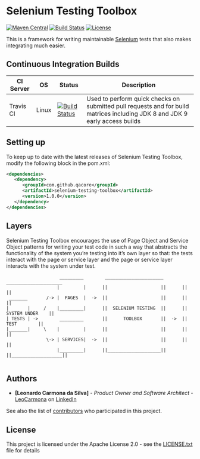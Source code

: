 # Selenium Testing Toolbox

[![Maven Central](https://img.shields.io/maven-central/v/com.github.qacore/selenium-testing-toolbox.svg)](http://search.maven.org/#search%7Cgav%7C1%7Cg%3A%22com.github.qacore%22%20AND%20a%3A%22selenium-testing-toolbox%22) 
[![Build Status](https://travis-ci.org/QACore/Selenium-Testing-Toolbox.svg?branch=master)](https://travis-ci.org/QACore/Selenium-Testing-Toolbox)
[![License](https://img.shields.io/badge/License-Apache%202.0-blue.svg)](https://github.com/QACore/Selenium-Testing-Toolbox/blob/master/LICENSE.txt)

This is a framework for writing maintainable [Selenium](https://github.com/SeleniumHQ/selenium) tests that also makes integrating much easier.

## Continuous Integration Builds

| CI Server | OS      | Status | Description |
| --------- | ------- | ------ | ----------- |
| Travis CI | Linux   | [![Build Status](https://travis-ci.org/QACore/Selenium-Testing-Toolbox.svg?branch=master)](https://travis-ci.org/QACore/Selenium-Testing-Toolbox) | Used to perform quick checks on submitted pull requests and for build matrices including JDK 8 and JDK 9 early access builds |

## Setting up

To keep up to date with the latest releases of Selenium Testing Toolbox, modify the following block in the pom.xml:

```xml
<dependencies>
   <dependency>
      <groupId>com.github.qacore</groupId>
      <artifactId>selenium-testing-toolbox</artifactId>
      <version>1.0.0</version>
   </dependency>
</dependencies>
```

## Layers

Selenium Testing Toolbox encourages the use of Page Object and Service Object patterns for writing your test code in such a way that abstracts the functionality of the system you’re testing into it’s own layer so that: the tests interact with the page or service layer and the page or service layer interacts with the system under test.

```
                    _________        ______________________        _____________________
                   |         |      ||                    ||      ||                   ||
 _______       /-> |  PAGES  |  ->  ||                    ||      ||                   ||
|       |     /    |_________|      ||  SELENIUM TESTING  ||      ||   SYSTEM UNDER    ||
| TESTS | ->        _________       ||      TOOLBOX       ||  ->  ||       TEST        ||
|_______|     \    |         |      ||                    ||      ||                   ||
               \-> | SERVICES|  ->  ||                    ||      ||                   ||
                   |_________|      ||____________________||      ||___________________||
                   
```

## Authors

* **[Leonardo Carmona da Silva]** - *Product Owner and Software Architect* - [LeoCarmona](https://github.com/LeoCarmona) on [LinkedIn](https://www.linkedin.com/in/l3ocarmona/)

See also the list of [contributors](https://github.com/QACore/Selenium-Testing-Toolbox/graphs/contributors) who participated in this project.

## License

This project is licensed under the Apache License 2.0 - see the [LICENSE.txt](LICENSE.txt) file for details
